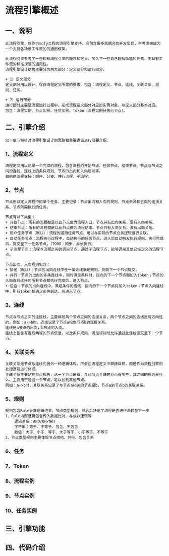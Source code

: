 # 流程引擎概述
## 一、说明
	此流程引擎，仅作为mofy工程的流程引擎支持，会包含很多高耦合的开发实现，不考虑做成为一个支持各场景工作流的的通用框架。
	
	此流程引擎参考了一些现有流程引擎的概念和定义，加入了一些自己理解功能和元素，不具有工作流的标准规范的通用性。
	流程引擎设计结构主要分为两大部分：定义部分和运行部分。
	
	+ 1）定义部分
	定义部分用以设计、保存流程定义所需的要素，包含：流程定义、节点、连线、关联关系、规则、任务。

	+ 2）运行部分
	运行部分主要是流程运行过程中，形成流程定义部分对应的实例对象，与定义部分基本对应。
	包含：流程实例、节点实例、任务实例、Token（流程实例待执行节点）。

## 二、引擎介绍
	以下章节将针对流程引擎设计的思路和重要逻辑进行简要介绍。

### 1、流程定义
	流程定义用以记录一个完成的流程，包含流程的开始节点、任务节点、结束节点、节点与节点之间的连线、连线上的条件规则、节点的出向和入向规则等。
	目前的流程支持：顺序、分支、并行流程、子流程。


### 2、节点

	节点用以定义流程中的单个任务，主要记录：节点出向和入向的规则、节点来源和去向的连接关系、节点所需执行的任务。
	
	节点有以下类型：
	+ 开始节点：所有的流程都是以此节点做为流程入口。节点只有出向关系，没有入向关系。
	+ 结束节点：所有的流程都是以此节点做为流程结束。节点只有入向关系，没有出向关系。
	+ 用户任务节点（默认）：流程的通用任务节点，用以与实际的节点业务逻辑进行关联。
	+ 自动任务节点：流程执行过程中，自动执行的任务节点，进入后自动触发执行规则，执行完成后，提交至下一任务节点。（TODO：同步、异步执行）
	+ 子流程节点：流程与流程之间的调用节点，通过子流程节点，能够调用其他已经定义的流程节点。
	
	节点出向、入向规则包含：
	+ 排他（默认）：节点的出向连线中任一条连线满足规则，则向下一个节点提交。
	+ 并行：节点的出向的多条连线中，同时满足条件时，指向的下一个节点都加入token；节点的入向连线连接的所有节点都执行完成后，进入节点。
	+ 包含：节点的出向连线中，满足条件的连线，指向的下一个节点将加入token；节点入向连线中，所有token都满足条件到达，则进入节点。

	
### 3、连线
	节点与节点之间的连接线，主要体现两个节点之间的连接关系，两个节点之间的连线是有方向性的。例如：a->b时，连线记录了节点a指向节点b的连接关系。
	连线是a节点的出向，b节点的入向。
	连线上包含有连线两端的节点信息，以及条件规则，满足规则时允许通过此连线提交至下一个节点。
	

### 4、关联关系
	关联关系是节点与连线的另外一种逻辑体现，不会在流程定义中直接体现，而是作为流程引擎的处理逻辑进行体现。
	关联关系主要站在节点视角，从一个节点来看，与此节点关联的节点有哪些，其之间的规则是什么。主要用于通过一个节点，可以找到其他节点。
	例如：a->b时，关联关系记录了与节点a相关的节点是b，节点a到节点b的关联关系。
	
### 5、规则
	规则包含Rule计算逻辑结果、节点类型规则，综合后决定了流程是否进行流转至下一步
	1、Rule内部逻辑包含传入数据比对、与或非逻辑等
		逻辑关系：AND/OR/NOT
		字符串：等于、不等于、包含、不包含
		数值：大于、小于、等于、大于等于、小于等于、不等于
	2、节点类型规则主要体现节点排他、并行、包含关系

### 6、任务

### 7、Token

### 8、流程实例

### 9、节点实例

### 10、任务实例

## 三、引擎功能


## 四、代码介绍

